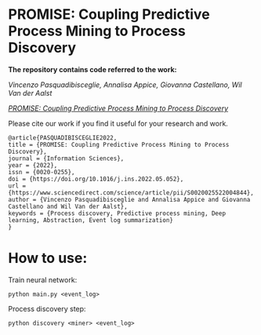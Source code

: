# PROMISE: Coupling Predictive Process Mining to Process Discovery

**The repository contains code referred to the work:**

*Vincenzo Pasquadibisceglie, Annalisa Appice, Giovanna Castellano, Wil Van der Aalst*

[*PROMISE: Coupling Predictive Process Mining to Process Discovery*](https://www.sciencedirect.com/science/article/pii/S0020025522004844?via%3Dihub)

Please cite our work if you find it useful for your research and work.

```
@article{PASQUADIBISCEGLIE2022,
title = {PROMISE: Coupling Predictive Process Mining to Process Discovery},
journal = {Information Sciences},
year = {2022},
issn = {0020-0255},
doi = {https://doi.org/10.1016/j.ins.2022.05.052},
url = {https://www.sciencedirect.com/science/article/pii/S0020025522004844},
author = {Vincenzo Pasquadibisceglie and Annalisa Appice and Giovanna Castellano and Wil Van der Aalst},
keywords = {Process discovery, Predictive process mining, Deep learning, Abstraction, Event log summarization}
}
```

# How to use:

Train neural network:
```
python main.py <event_log>
```
Process discovery step:
```
python discovery <miner> <event_log>
```
